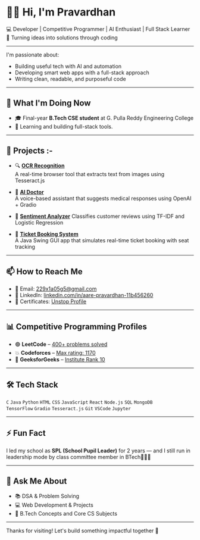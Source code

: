 # 👋🏻 Hi, I'm Pravardhan  
💻 Developer | Competitive Programmer | AI Enthusiast | Full Stack Learner  
🚀 Turning ideas into solutions through coding 

---

I'm passionate about:
- Building useful tech with AI and automation
- Developing smart web apps with a full-stack approach
- Writing clean, readable, and purposeful code

---

## 🧠 What I'm Doing Now

- 🎓 Final-year **B.Tech CSE student** at G. Pulla Reddy Engineering College  
- 🔹 Learning and building full-stack tools.

---

## 💼 Projects :-

- 🔍 [**OCR Recognition**](https://github.com/Pravardhan-45/ocr-recognition)  
  A real-time browser tool that extracts text from images using Tesseract.js

- 🤖 [**AI Doctor**](https://github.com/Pravardhan-45/ai-doctor)  
  A voice-based assistant that suggests medical responses using OpenAI + Gradio

- 💬 [**Sentiment Analyzer**](https://github.com/Pravardhan-45/codetech-task2)
  Classifies customer reviews using TF-IDF and Logistic Regression

- 🎫 [**Ticket Booking System**](https://github.com/Pravardhan-45/TicketBookingSystem)  
  A Java Swing GUI app that simulates real-time ticket booking with seat tracking

---

## 📫 How to Reach Me

- 📧 Email: [229x1a05g5@gmail.com](mailto:229x1a05g5@gmail.com)
- 🔗 LinkedIn: [linkedin.com/in/aare-pravardhan-11b456260](https://www.linkedin.com/in/aare-pravardhan-11b456260/)
- 📄 Certificates: [Unstop Profile](https://unstop.com/u/pravardhan_45)

---

## 📊 Competitive Programming Profiles

- 🟢 **LeetCode** – [400+ problems solved](https://leetcode.com/u/pravardhan45/)
- 💥 **Codeforces** – [Max rating: 1170](https://codeforces.com/profile/pravardhan_45)
- 🎯 **GeeksforGeeks** – [Institute Rank 10](https://www.geeksforgeeks.org/user/pravardhanaar/)

---

## 🛠️ Tech Stack

`C` `Java` `Python` `HTML` `CSS` `JavaScript` `React` `Node.js` `SQL` `MongoDB`  
`TensorFlow` `Gradio` `Tesseract.js` `Git` `VSCode` `Jupyter`

---

## ⚡ Fun Fact

I led my school as **SPL (School Pupil Leader)** for 2 years — and I still run in leadership mode by class committee member in BTech🏃‍♂️💯

---

## 💬 Ask Me About

- 📚 DSA & Problem Solving  
- 💻 Web Development & Projects  
- 🏫 B.Tech Concepts and Core CS Subjects

---

Thanks for visiting! Let's build something impactful together 🙌
